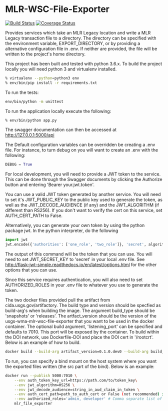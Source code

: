 # MLR-WSC-File-Exporter
[![Build Status](https://travis-ci.org/USGS-CIDA/MLR-WSC-File-Exporter.svg?branch=master)](https://travis-ci.org/USGS-CIDA/MLR-WSC-File-Exporter)
[![Coverage Status](https://coveralls.io/repos/github/USGS-CIDA/MLR-WSC-File-Exporter/badge.svg?branch=master)](https://coveralls.io/github/USGS-CIDA/MLR-WSC-File-Exporter?branch=master)

Provides services which take an MLR Legacy location and write a MLR Legacy transaction file to a directory. The
directory can be specified with the environment variable, EXPORT_DIRECTORY, or by providing a alternative configuration file
in .env. If neither are provided, the file will be written to the project's home directory.

This project has been built and tested with python 3.6.x. To build the project locally you will need
python 3 and virtualenv installed.
```bash
% virtualenv --python=python3 env
% env/bin/pip install -r requirements.txt
```
To run the tests:
```bash
env/bin/python -m unittest
```

To run the application locally execute the following:
```bash
% env/bin/python app.py
```

The swagger documentation can then be accessed at http://127.0.0.1:5000/api

The 
Default configuration variables can be overridden be creating a .env file. For instance, to turn debug on you will want 
to create an .env with the following:
```python
DEBUG = True
```

For local development, you will need to provide a JWT token to the service. This can be done through the Swagger 
documents by clicking the Authorize button and entering 'Bearer your.jwt.token'.

You can use a valid JWT token generated by another service. You will need to set it's JWT_PUBLIC_KEY to the public key 
used to generate the token, as well as the JWT_DECODE_AUDIENCE (if any) and the JWT_ALGORITHM (if different than RS256). 
If you don't want to verify the cert on this service, set AUTH_CERT_PATH to False.

Alternatively, you can generate your own token by using the python package jwt. In the python interpreter, do the following
```python
import jwt
jwt.encode({'authorities': ['one_role', 'two_role']}, 'secret', algorithm='HS256')
```
The output of this command will be the token that you can use. You will need to set JWT_SECRET_KEY to 'secret' in your local .env file. 
See http://flask-jwt-simple.readthedocs.io/en/latest/options.html for the other options that you can use.

Since this service requires authentication, you will also need to set AUTHORIZED_ROLES in your .env file to whatever you use to
generate the token.

The two docker files provided pull the artifact from cida.usgs.gov/artifactory. The build type and version should be 
specfied as build-arg's when building the image. The argument build_type should be 'snapshots' or 'releases'. The 
artfact_version should be the version of the usgs-wma-mlr-wsc-file-exporter that you want to be used in the docker 
container. The optional build argument, 'listening_port' can be specified and defaults to 7010. 
This port will be exposed by the container. To build within the DOI network, use Dockerfile-DOI and place the DOI 
cert in '/rootcrt'. Below is an example of how to build.
```bash
docker build --build-arg artifact_version=0.1.0.dev0 --build-arg build_type=snapshots -t mlr_file_exporter -f Dockerfile-DOI .
```

To run, you can specify a bind mount on the host system where you want the exported files written (the src part of the bind). 
Below is an example:
```bash
docker run --publish 5000:7010 \
    --env auth_token_key_url=https://path.com/to/token_key\
    --env jwt_algorithm=HS256 \
    --env jwt_decode_audience=string_in_aud_claim_in_token \
    --env auth_cert_path=path_to_auth_cert or False (not recommended) if disabling SSL verification \
    --env authorized_roles='admin, developer' # Comma separate list of roles that will be allowed
    mlr_file_exporter
```

